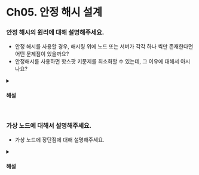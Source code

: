 # Ch05. 안정 해시 설계

### 안정 해시의 원리에 대해 설명해주세요.

* 안정 해시를 사용할 경우, 해시링 위에 노드 또는 서버가 각각 하나 씩만 존재한다면 어떤 문제점이 있을까요?
* 안정해시를 사용하면 핫스팟 키문제를 최소화할 수 있는데, 그 이유에 대해서 아시나요?

<details>
<summary><h4>해설</h4></summary>

> 안정 해시의 원리에 대해 설명해주세요.
* 안정 해시란, 해시 테이블 크기가 조정될 때 재배치되는 키의 개수를 줄이기 위한 해시 기술입니다. 해시 링 위에 해시 서버와 해시 키를 적절하게 배치하여, 해시 서버가 추가되거나 제거될 때 일부의 해시 키만 재배치되도록 합니다.

> 안정 해시를 사용할 경우, 노드 또는 서버가 각각 하나씩만 존재한다면 어떤 문제점이 있을까요?
* 서버의 개수가 변했을 때, 파티션을 균등하게 유지하는것이 불가능하다는 단점이 있습니다.

> 안정해시를 사용하면 핫스팟 키문제를 줄일 수 있는데, 그 이유에 대해서 아시나요?
* 특정 샤드에 대한 접근이 지나치게 빈번하면 서버 과부하 문제가 생길 수 있는데, 안정해시의 가상 노드 기법을 사용하면 접근이 빈번한 key 들을 균등하게 분포할 수 있어 핫스팟 키 문제를 최소화할 수 있습니다.
</details>

<br>

### 가상 노드에 대해서 설명해주세요.

* 가상 노드에 장단점에 대해 설명해주세요.

<details>
<summary><h4>해설</h4></summary>

> 가상 노드에 대해서 설명해주세요.
* 가상 노드는 실제 노드 또는 서버를 가리키는 노드로서, 하나의 서버는 링 위에 여러 개의 가상 노드를 가질 수 있습니다. 이 경우, 각 서버는 하나가 아닌 여러 개의 파티션을 관리해야합니다.

> 가상 노드에 장단점에 대해 설명해주세요.
* 장점: 가상 노드의 개수를 늘리면 키의 분포가 균등해진다. 표준편차가 작아져서 데이터가 고르게 분포되기 때문이다.
* 단점: 가상 노드 데이터를 저장할 공간이 추가로 필요하다

</details>
